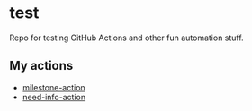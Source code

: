 # test
Repo for testing GitHub Actions and other fun automation stuff.

## My actions
- [milestone-action](https://github.com/benelan/milestone-action)
- [need-info-action](https://github.com/benelan/need-info-action)
